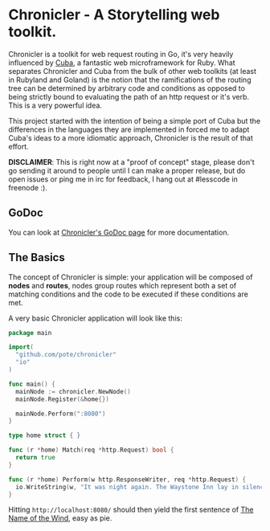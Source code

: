# Chronicler - A Storytelling web toolkit.

Chronicler is a toolkit for web request routing in Go, it's very heavily influenced by [Cuba](http://cuba.is/), a fantastic web microframework for Ruby. What separates Chronicler and Cuba from the bulk of other web toolkits (at least in Rubyland and Goland) is the notion that the ramifications of the routing tree can be determined by arbitrary code and conditions as opposed to being strictly bound to evaluating the path of an http request or it's verb. This is a very powerful idea.

This project started with the intention of being a simple port of Cuba but the differences in the languages they are implemented in forced me to adapt Cuba's ideas to a more idiomatic approach, Chronicler is the result of that effort.

**DISCLAIMER**: This is right now at a "proof of concept" stage, please don't go sending it around to people until I can make a proper release, but do open issues or ping me in irc for feedback, I hang out at #lesscode in freenode :).

## GoDoc

You can look at [Chronicler's GoDoc page](https://godoc.org/github.com/pote/chronicler) for more documentation.

## The Basics

The concept of Chronicler is simple: your application will be composed of **nodes** and **routes**, nodes group routes which represent both a set of matching conditions and the code to be executed if these conditions are met.

A very basic Chronicler application will look like this:

```go
package main

import(
  "github.com/pote/chronicler"
  "io"
)

func main() {
  mainNode := chronicler.NewNode()
  mainNode.Register(&home{})

  mainNode.Perform(":8080")
}

type home struct { }

func (r *home) Match(req *http.Request) bool {
  return true
}

func (r *home) Perform(w http.ResponseWriter, req *http.Request) {
  io.WriteString(w, "It was night again. The Waystone Inn lay in silence, and it was a silence of three parts.\n")
}
```

Hitting `http://localhost:8080/` should then yield the first sentence of [The Name of the Wind](http://www.amazon.com/Name-Wind-Kingkiller-Chronicle-Day-ebook/dp/B0010SKUYM/ref=sr_1_1?ie=UTF8&qid=1413554542&sr=8-1&keywords=The+Name+of+the+Wind), easy as pie.
